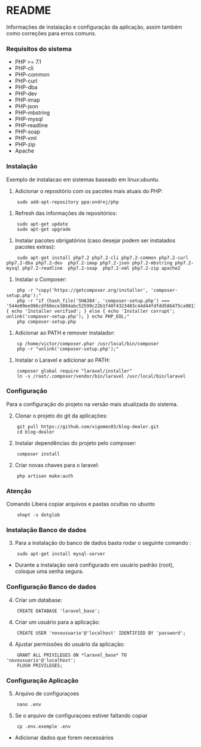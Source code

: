 # README #

Informações de instalação e configuração da aplicação, assim também como correções para erros comuns.

### Requisitos do sistema ###

* PHP >= 7.1
* PHP-cli
* PHP-common
* PHP-curl
* PHP-dba
* PHP-dev
* PHP-imap
* PHP-json
* PHP-mbstring
* PHP-mysql
* PHP-readline
* PHP-soap
* PHP-xml
* PHP-zip
* Apache

### Instalação ###

Exemplo de instalacao em sistemas baseado em linux:ubuntu.

1. Adicionar o repositório com os pacotes mais atuais do PHP:

~~~~
    sudo add-apt-repository ppa:ondrej/php
~~~~

1. Refresh das informações de repositórios:

~~~~
    sudo apt-get update
    sudo apt-get upgrade
~~~~

1. Instalar pacotes obrigatórios (caso desejar podem ser instalados pacotes extras):

~~~~
    sudo apt-get install php7.2 php7.2-cli php7.2-common php7.2-curl php7.2-dba php7.2-dev  php7.2-imap php7.2-json php7.2-mbstring php7.2-mysql php7.2-readline  php7.2-soap  php7.2-xml php7.2-zip apache2
~~~~

1. Instalar o Composer:

~~~~
    php -r "copy('https://getcomposer.org/installer', 'composer-setup.php');"
    php -r "if (hash_file('SHA384', 'composer-setup.php') === '544e09ee996cdf60ece3804abc52599c22b1f40f4323403c44d44fdfdd586475ca9813a858088ffbc1f233e9b180f061') { echo 'Installer verified'; } else { echo 'Installer corrupt'; unlink('composer-setup.php'); } echo PHP_EOL;"
    php composer-setup.php
~~~~

1. Adicionar ao PATH e remover instalador:

~~~~
    cp /home/victor/composer.phar /usr/local/bin/composer
    php -r "unlink('composer-setup.php');"
~~~~

1. Instalar o Laravel e adicionar ao PATH:

~~~~
    composer global require "laravel/installer"
    ln -s /root/.composer/vendor/bin/laravel /usr/local/bin/laravel
~~~~

### Configuração ###

Para a configuração do projeto na versão mais atualizada do sistema.

2. Clonar o projeto do git da aplicações:

~~~~
    git pull https://github.com/vigomes03/blog-dealer.git
    cd blog-dealer
~~~~

2. Instalar dependências do projeto pelo composer:

~~~~
    composer install
~~~~

2. Criar novas chaves para o laravel:

~~~~
    php artisan make:auth
~~~~


### Atenção ###
Comando Libera copiar arquivos e pastas ocultas no ubunto

~~~~
    shopt -s dotglob
~~~~


### Instalação Banco de dados ###
3. Para a instalação do banco de dados basta rodar o seguinte comando : 

~~~~
    sudo apt-get install mysql-server
~~~~

* Durante a instalação será configurado em usuário padrão (root), coloque uma senha segura.

### Configuração Banco de dados ###
4. Criar um database: 

~~~~
	CREATE DATABASE 'laravel_base';
~~~~

4. Criar um usuário para a aplicação: 

~~~~
	CREATE USER 'novousuario'@'localhost' IDENTIFIED BY 'password';
~~~~

4. Ajustar permissões do usuário da aplicação: 

~~~~
	GRANT ALL PRIVILEGES ON *laravel_base* TO 'novousuario'@'localhost';
	FLUSH PRIVILEGES;
~~~~

### Configuração Aplicação ###

5. Arquivo de configuraçoes

~~~~
    nano .env
~~~~

5. Se o arquivo de configuraçoes estiver faltando copiar 
~~~~
    cp .env.exemple .env
~~~~

* Adicionar dados que forem necessários